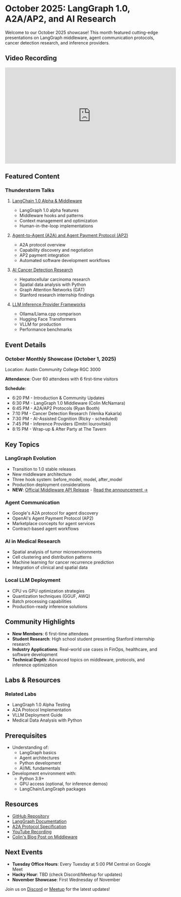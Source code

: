 # October 2025: LangGraph 1.0, A2A/AP2, and AI Research

Welcome to our October 2025 showcase! This month featured cutting-edge presentations on LangGraph middleware, agent communication protocols, cancer detection research, and inference providers.

## Video Recording

<iframe width="560" height="315" src="https://www.youtube.com/embed/RvG3KXRiURQ" title="AIMUG October 2025 Showcase" frameborder="0" allow="accelerometer; autoplay; clipboard-write; encrypted-media; gyroscope; picture-in-picture" allowfullscreen></iframe>

## Featured Content

### Thunderstorm Talks

1. [LangChain 1.0 Alpha & Middleware](langgraph-middleware)
   - LangGraph 1.0 alpha features
   - Middleware hooks and patterns
   - Context management and optimization
   - Human-in-the-loop implementations

2. [Agent-to-Agent (A2A) and Agent Payment Protocol (AP2)](a2a-ap2-protocols)
   - A2A protocol overview
   - Capability discovery and negotiation
   - AP2 payment integration
   - Automated software development workflows

3. [AI Cancer Detection Research](cancer-detection-research)
   - Hepatocellular carcinoma research
   - Spatial data analysis with Python
   - Graph Attention Networks (GAT)
   - Stanford research internship findings

4. [LLM Inference Provider Frameworks](inference-providers)
   - Ollama/Llama.cpp comparison
   - Hugging Face Transformers
   - VLLM for production
   - Performance benchmarks

## Event Details

### October Monthly Showcase (October 1, 2025)
Location: Austin Community College RGC 3000

**Attendance**: Over 60 attendees with 6 first-time visitors

**Schedule**:
- 6:20 PM - Introduction & Community Updates
- 6:30 PM - LangGraph 1.0 Middleware (Colin McNamara)
- 6:45 PM - A2A/AP2 Protocols (Ryan Booth)
- 7:10 PM - Cancer Detection Research (Venika Kakarla)
- 7:30 PM - AI-Assisted Cognition (Ricky - scheduled)
- 7:45 PM - Inference Providers (Dmitri Iourovitski)
- 8:15 PM - Wrap-up & After Party at The Tavern

## Key Topics

### LangGraph Evolution
- Transition to 1.0 stable releases
- New middleware architecture
- Three hook system: before_model, model, after_model
- Production deployment considerations
- **NEW**: [Official Middleware API Release](https://www.youtube.com/watch?v=en_kBBZCRdM) - [Read the announcement →](/blog/langchain-middleware-api-release)

### Agent Communication
- Google's A2A protocol for agent discovery
- OpenAI's Agent Payment Protocol (AP2)
- Marketplace concepts for agent services
- Contract-based agent workflows

### AI in Medical Research
- Spatial analysis of tumor microenvironments
- Cell clustering and distribution patterns
- Machine learning for cancer recurrence prediction
- Integration of clinical and spatial data

### Local LLM Deployment
- CPU vs GPU optimization strategies
- Quantization techniques (GGUF, AWQ)
- Batch processing capabilities
- Production-ready inference solutions

## Community Highlights

- **New Members**: 6 first-time attendees
- **Student Research**: High school student presenting Stanford internship research
- **Industry Applications**: Real-world use cases in FinOps, healthcare, and software development
- **Technical Depth**: Advanced topics on middleware, protocols, and inference optimization

## Labs & Resources

### Related Labs
- LangGraph 1.0 Alpha Testing
- A2A Protocol Implementation
- VLLM Deployment Guide
- Medical Data Analysis with Python

## Prerequisites
- Understanding of:
  - LangGraph basics
  - Agent architectures
  - Python development
  - AI/ML fundamentals
- Development environment with:
  - Python 3.9+
  - GPU access (optional, for inference demos)
  - LangChain/LangGraph packages

## Resources
- [GitHub Repository](https://github.com/aimug-org/austin_langchain)
- [LangGraph Documentation](https://langchain-ai.github.io/langgraph/)
- [A2A Protocol Specification](https://a2a.to/)
- [YouTube Recording](https://youtu.be/RvG3KXRiURQ)
- [Colin's Blog Post on Middleware](https://colinmcnamara.com)

## Next Events
- **Tuesday Office Hours**: Every Tuesday at 5:00 PM Central on Google Meet
- **Hacky Hour**: TBD (check Discord/Meetup for updates)
- **November Showcase**: First Wednesday of November

Join us on [Discord](https://aimug.org/discord) or [Meetup](https://aimug.org) for the latest updates!
